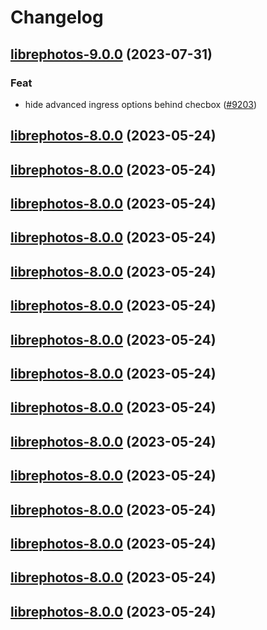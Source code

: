 # Changelog




## [librephotos-9.0.0](https://github.com/truecharts/charts/compare/librephotos-8.0.0...librephotos-9.0.0) (2023-07-31)

### Feat

- hide advanced ingress options behind checbox ([#9203](https://github.com/truecharts/charts/issues/9203))
  
  


## [librephotos-8.0.0](https://github.com/truecharts/charts/compare/librephotos-7.0.23...librephotos-8.0.0) (2023-05-24)




## [librephotos-8.0.0](https://github.com/truecharts/charts/compare/librephotos-7.0.23...librephotos-8.0.0) (2023-05-24)




## [librephotos-8.0.0](https://github.com/truecharts/charts/compare/librephotos-7.0.23...librephotos-8.0.0) (2023-05-24)




## [librephotos-8.0.0](https://github.com/truecharts/charts/compare/librephotos-7.0.23...librephotos-8.0.0) (2023-05-24)




## [librephotos-8.0.0](https://github.com/truecharts/charts/compare/librephotos-7.0.23...librephotos-8.0.0) (2023-05-24)




## [librephotos-8.0.0](https://github.com/truecharts/charts/compare/librephotos-7.0.23...librephotos-8.0.0) (2023-05-24)




## [librephotos-8.0.0](https://github.com/truecharts/charts/compare/librephotos-7.0.23...librephotos-8.0.0) (2023-05-24)




## [librephotos-8.0.0](https://github.com/truecharts/charts/compare/librephotos-7.0.23...librephotos-8.0.0) (2023-05-24)




## [librephotos-8.0.0](https://github.com/truecharts/charts/compare/librephotos-7.0.23...librephotos-8.0.0) (2023-05-24)




## [librephotos-8.0.0](https://github.com/truecharts/charts/compare/librephotos-7.0.23...librephotos-8.0.0) (2023-05-24)




## [librephotos-8.0.0](https://github.com/truecharts/charts/compare/librephotos-7.0.23...librephotos-8.0.0) (2023-05-24)




## [librephotos-8.0.0](https://github.com/truecharts/charts/compare/librephotos-7.0.23...librephotos-8.0.0) (2023-05-24)




## [librephotos-8.0.0](https://github.com/truecharts/charts/compare/librephotos-7.0.23...librephotos-8.0.0) (2023-05-24)




## [librephotos-8.0.0](https://github.com/truecharts/charts/compare/librephotos-7.0.23...librephotos-8.0.0) (2023-05-24)




## [librephotos-8.0.0](https://github.com/truecharts/charts/compare/librephotos-7.0.23...librephotos-8.0.0) (2023-05-24)

